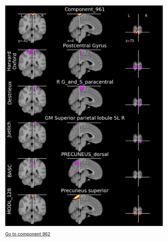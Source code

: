 


![961](preliminary/961.jpg "Component 961")

[Go to component 962](https://parietal-inria.github.io/MODL_atlas/1024/962 "Component 962")